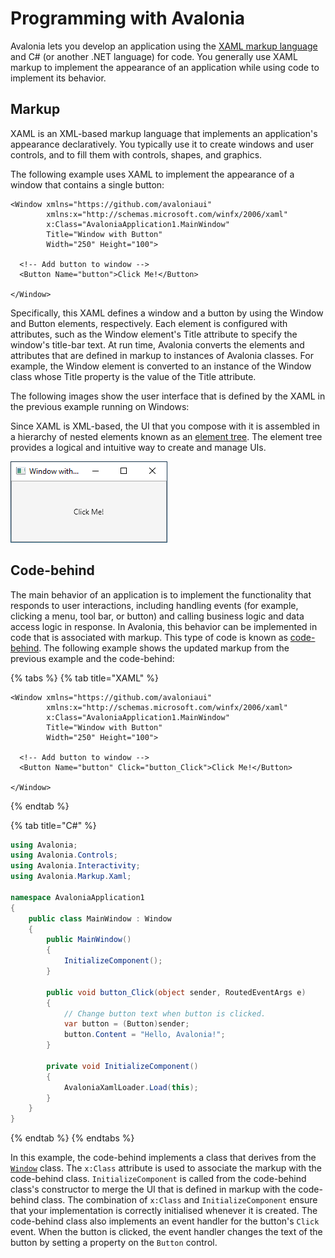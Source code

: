 # Programming with Avalonia

Avalonia lets you develop an application using the [XAML markup language](https://docs.avaloniaui.net/guides/basics/introduction-to-xaml) and C\# \(or another .NET language\) for code. You generally use XAML markup to implement the appearance of an application while using code to implement its behavior.

## Markup

XAML is an XML-based markup language that implements an application's appearance declaratively. You typically use it to create windows and user controls, and to fill them with controls, shapes, and graphics.

The following example uses XAML to implement the appearance of a window that contains a single button:

```markup
<Window xmlns="https://github.com/avaloniaui"
        xmlns:x="http://schemas.microsoft.com/winfx/2006/xaml"
        x:Class="AvaloniaApplication1.MainWindow"
        Title="Window with Button"
        Width="250" Height="100">

  <!-- Add button to window -->
  <Button Name="button">Click Me!</Button>

</Window>
```

Specifically, this XAML defines a window and a button by using the Window and Button elements, respectively. Each element is configured with attributes, such as the Window element's Title attribute to specify the window's title-bar text. At run time, Avalonia converts the elements and attributes that are defined in markup to instances of Avalonia classes. For example, the Window element is converted to an instance of the Window class whose Title property is the value of the Title attribute.

The following images show the user interface that is defined by the XAML in the previous example running on Windows:

Since XAML is XML-based, the UI that you compose with it is assembled in a hierarchy of nested elements known as an [element tree](http://avaloniaui.net/docs/advanced/trees). The element tree provides a logical and intuitive way to create and manage UIs.

![](../../../.gitbook/assets/click-me.png)

## Code-behind

The main behavior of an application is to implement the functionality that responds to user interactions, including handling events \(for example, clicking a menu, tool bar, or button\) and calling business logic and data access logic in response. In Avalonia, this behavior can be implemented in code that is associated with markup. This type of code is known as [code-behind](https://docs.avaloniaui.net/guides/basics/code-behind). The following example shows the updated markup from the previous example and the code-behind:

{% tabs %}
{% tab title="XAML" %}
```markup
<Window xmlns="https://github.com/avaloniaui"
        xmlns:x="http://schemas.microsoft.com/winfx/2006/xaml"
        x:Class="AvaloniaApplication1.MainWindow"
        Title="Window with Button"
        Width="250" Height="100">

  <!-- Add button to window -->
  <Button Name="button" Click="button_Click">Click Me!</Button>

</Window>
```
{% endtab %}

{% tab title="C\#" %}
```csharp
using Avalonia;
using Avalonia.Controls;
using Avalonia.Interactivity;
using Avalonia.Markup.Xaml;

namespace AvaloniaApplication1
{
    public class MainWindow : Window
    {
        public MainWindow()
        {
            InitializeComponent();
        }

        public void button_Click(object sender, RoutedEventArgs e)
        {
            // Change button text when button is clicked.
            var button = (Button)sender;
            button.Content = "Hello, Avalonia!";
        }

        private void InitializeComponent()
        {
            AvaloniaXamlLoader.Load(this);
        }
    }
}
```
{% endtab %}
{% endtabs %}

In this example, the code-behind implements a class that derives from the [`Window`](https://docs.avaloniaui.net/docs/getting-started/windows) class. The `x:Class` attribute is used to associate the markup with the code-behind class. `InitializeComponent` is called from the code-behind class's constructor to merge the UI that is defined in markup with the code-behind class. The combination of `x:Class` and `InitializeComponent` ensure that your implementation is correctly initialised whenever it is created. The code-behind class also implements an event handler for the button's `Click` event. When the button is clicked, the event handler changes the text of the button by setting a property on the `Button` control.

